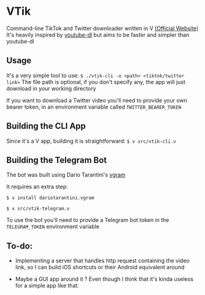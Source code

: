 # VTik
Command-line TikTok and Twitter downloader written in V [(Official Website)](https://vlang.io)
It's heavily inspired by [youtube-dl](https://github.com/ytdl-org/youtube-dl) but aims to be faster and simpler than youtube-dl

## Usage
It's a very simple tool to use:
`$ ./vtik-cli -o <path> <tiktok/twitter link>`
The file path is optional, if you don't specify any, the app will just download in your working directory

If you want to download a Twitter video you'll need to provide your own bearer token, in an environment variable called `TWITTER_BEARER_TOKEN`

## Building the CLI App
Since it's a V app, building it is straightforward:
`$ v src/vtik-cli.v`

## Building the Telegram Bot
The bot was built using Dario Tarantini's [vgram](https://github.com/dariotarantini/vgram)

It requires an extra step:

`$ v install dariotarantini.vgram`

`$ v src/vtik-telegram.v`

To use the bot you'll need to provide a Telegram bot token in the `TELEGRAM_TOKEN` environment variable

## To-do:
- Implementing a server that handles http request containing the video link, so I can build iOS shortcuts or their Android equivalent around

- Maybe a GUI app around it ? Even though I think that it's kinda useless for a simple app like that.
